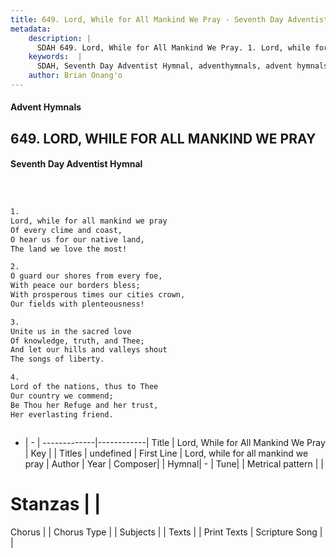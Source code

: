 ```yaml
---
title: 649. Lord, While for All Mankind We Pray - Seventh Day Adventist Hymnal
metadata:
    description: |
      SDAH 649. Lord, While for All Mankind We Pray. 1. Lord, while for all mankind we pray Of every clime and coast, O hear us for our native land, The land we love the most!
    keywords:  |
      SDAH, Seventh Day Adventist Hymnal, adventhymnals, advent hymnals, Lord, While for All Mankind We Pray, Lord, while for all mankind we pray 
    author: Brian Onang'o
---
```


#### Advent Hymnals
## 649. LORD, WHILE FOR ALL MANKIND WE PRAY
#### Seventh Day Adventist Hymnal

```txt



1.
Lord, while for all mankind we pray
Of every clime and coast,
O hear us for our native land,
The land we love the most!

2.
O guard our shores from every foe,
With peace our borders bless;
With prosperous times our cities crown,
Our fields with plenteousness!

3.
Unite us in the sacred love
Of knowledge, truth, and Thee;
And let our hills and valleys shout
The songs of liberty.

4.
Lord of the nations, thus to Thee
Our country we commend;
Be Thou her Refuge and her trust,
Her everlasting friend.



```

- |   -  |
-------------|------------|
Title | Lord, While for All Mankind We Pray |
Key |  |
Titles | undefined |
First Line | Lord, while for all mankind we pray |
Author | 
Year | 
Composer|  |
Hymnal|  - |
Tune|  |
Metrical pattern | |
# Stanzas |  |
Chorus |  |
Chorus Type |  |
Subjects |  |
Texts |  |
Print Texts | 
Scripture Song |  |
  
